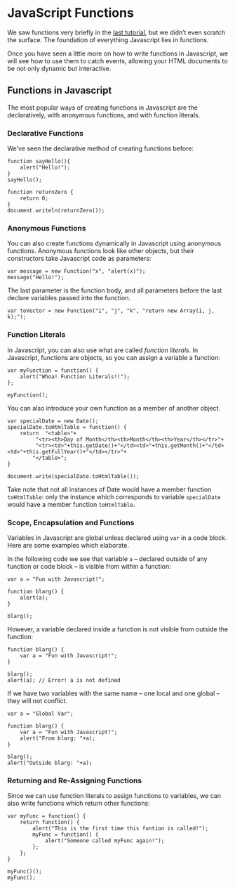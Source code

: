 JavaScript Functions
====================

We saw functions very briefly in the [last tutorial](tut-07.javascript-101.md), but we didn’t even scratch the surface. The foundation of everything Javascript lies in functions.

Once you have seen a little more on how to write functions in Javascript, we will see how to use them to catch events, allowing your HTML documents to be not only dynamic but interactive.

Functions in Javascript
-----------------------

The most popular ways of creating functions in Javascript are the declaratively, with anonymous functions, and with function literals.

### Declarative Functions

We’ve seen the declarative method of creating functions before:

    function sayHello(){
    	alert("Hello!");
    }
    sayHello();
    	
    function returnZero {
    	return 0;
    }
    document.writeln(returnZero());

### Anonymous Functions

You can also create functions dynamically in Javascript using anonymous functions. Anonymous functions look like other objects, but their constructors take Javascript code as parameters:

    var message = new Function("x", "alert(x)");
    message("Hello!");

The last parameter is the function body, and all parameters before the last declare variables passed into the function.

    var toVector = new Function("i", "j", "k", "return new Array(i, j, k);");

### Function Literals

In Javascript, you can also use what are called _function literals_. In Javascript, functions are objects, so you can assign a variable a function:

    var myFunction = function() {
    	alert("Whoa! Function Literals!!");
    };
    	
    myFunction();

You can also introduce your own function as a member of another object.

    var specialDate = new Date();
    specialDate.toHtmlTable = function() {
    	return	"<table>"+
    		 "<tr><th>Day of Month</th><th>Month</th><th>Year</th></tr>"+
    		 "<tr><td>"+this.getDate()+"</td><td>"+this.getMonth()+"</td><td>"+this.getFullYear()+"</td></tr>"+
    		"</table>";
    }
    	
    document.write(specialDate.toHtmlTable());

Take note that not all instances of Date would have a member function `toHtmlTable`: only the instance which corresponds to variable `specialDate` would have a member function `toHtmlTable`.

### Scope, Encapsulation and Functions

Variables in Javascript are global unless declared using `var` in a code block. Here are some examples which elaborate.


In the following code we see that variable `a` – declared outside of any function or code block – is visible from within a function:

    var a = "Fun with Javascript!";
    	
    function blarg() {
    	alert(a);
    }
    	
    blarg();

However, a variable declared inside a function is not visible from outside the function:

    function blarg() {
    	var a = "Fun with Javascript!";
    }
    	
    blarg();
    alert(a); // Error! a is not defined

If we have two variables with the same name – one local and one global – they will not conflict.

    var a = "Global Var";
    	
    function blarg() {
    	var a = "Fun with Javascript!";
    	alert("From blarg: "+a);
    }
    	
    blarg();
    alert("Outside blarg: "+a);

### Returning and Re-Assigning Functions

Since we can use function literals to assign functions to variables, we can also write functions which return other functions:

    var myFunc = function() {
    	return function() {
    		alert("This is the first time this funtion is called!");
    		myFunc = function() {
    			alert("Someone called myFunc again!");
    		};
    	};
    }
    	
    myFunc()();
    myFunc();
